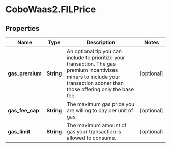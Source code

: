 # CoboWaas2.FILPrice

## Properties

Name | Type | Description | Notes
------------ | ------------- | ------------- | -------------
**gas_premium** | **String** | An optional tip you can include to prioritize your transaction. The gas premium incentivizes miners to include your transaction sooner than those offering only the base fee. | [optional] 
**gas_fee_cap** | **String** | The maximum gas price you are willing to pay per unit of gas. | [optional] 
**gas_limit** | **String** | The maximum amount of gas your transaction is allowed to consume. | [optional] 


